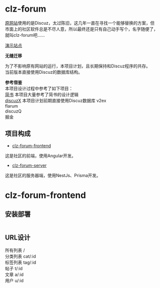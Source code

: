 # clz-forum  
[原网站](https://www.arduino.cn/)使用的是Discuz，太过陈旧，这几年一直在寻找一个能够替换的方案，但市面上的社区软件总是不尽人意，所以最终还是只有自己动手写个，名字随便了，就叫clz-forum吧......  

[演示站点](https://c.arduino.cn/)  

**无缝迁移**  

为了不影响原有网站的运行，本项目计划，且长期保持和Discuz程序的共存。  
当前版本直接使用Discuz的数据库结构。  

**参考借鉴**  
本项目设计过程中参考了如下项目：  
[简书](https://www.jianshu.com/)  本项目大量参考了简书的设计逻辑  
[discuzX](https://www.discuz.net/library/library/database/x3/x3_index.htm)  本项目计划前期直接使用Discuz数据库
v2ex  
flarum  
discuzQ   
掘金  

## 项目构成

* [clz-forum-frontend](https://github.com/coloz/clz-forum-frontend)  

这是社区的前端，使用Angular开发。  

* [clz-forum-server](https://github.com/coloz/clz-forum-server)  

这是社区的服务器端，使用NestJs、Prisma开发。

# clz-forum-frontend

## 安装部署  

```
```

## URL设计  

所有列表  /  
分类列表  cat/:id  
标签列表  tag/:id  
帖子  t/:id  
文章  a/:id  
用户  u/:id  
